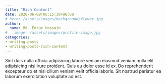 ```yaml
---
title: "Rich Content"
date: 2020-06-08T06:15:30+06:00
# hero: /assets/images/background/flower.jpg
author:
  name: Md. Emruz Hossain
#   image: /assets/images/profile-image.jpg
categories:
- writing-posts
- writing-posts-rich-content
---
```


Sint duis nulla officia adipisicing labore veniam eiusmod veniam nulla elit adipisicing nisi irure proident. Quis eu dolor esse id ex. Do reprehenderit excepteur do et nisi cillum veniam velit officia laboris. Sit nostrud pariatur ea laborum exercitation voluptate ad est.
